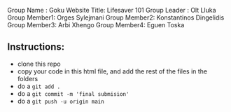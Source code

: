Group Name   : Goku
Website Title: Lifesaver 101
Group Leader : Olt Lluka
Group Member1: Orges Sylejmani 
Group Member2: Konstantinos Dingelidis
Group Member3: Arbi Xhengo
Group Member4: Eguen Toska

## Instructions:
- clone this repo
- copy your code in this html file, and add the rest of the files in the folders
- do a `git add .`
- do a `git commit -m 'final submision'`
- do a `git push -u origin main`